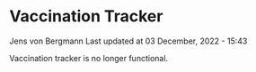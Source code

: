 Vaccination Tracker
================
Jens von Bergmann
Last updated at 03 December, 2022 - 15:43

Vaccination tracker is no longer functional.
